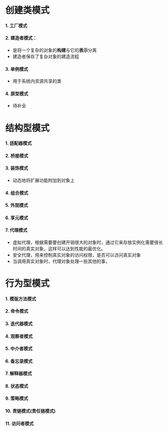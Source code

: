 # 创建类模式

#### 1. 工厂模式

#### 2.  建造者模式：

+ 是将一个复杂的对象的**构建**与它的**表示**分离
+ 建造者保存了复杂对象的建造流程

#### 3. 单例模式

+ 用于系统内资源共享的类

#### 4. 原型模式

+ 待补全



# **结构型模式**

#### 1. 适配器模式

#### 2. 桥接模式

#### 3. 装饰模式

+ 动态地将扩展功能附加到对象上

  

#### 4. 组合模式

#### 5. 外观模式

#### 6. 享元模式

#### 7. 代理模式

+ 虚拟代理，根据需要要创建开销很大的对象时，通过它来存放实例化需要很长时间的真实对象，这样可以达到性能的最优化。
+ 安全代理，用来控制真实对象的访问权限，是否可以访问真实对象
+ 当调用真实对象时，代理对象处理一些其他的事，



#  **行为型模式**

#### 1. 模版方法模式

#### 2. 命令模式

#### 3. 迭代器模式

#### 4. 观察者模式

#### 5.  中介者模式

#### 6. 备忘录模式

#### 7. 解释器模式

#### 8. 状态模式

#### 9. 策略模式

#### 10. 责链模式(责任链模式)

#### 11. 访问者模式